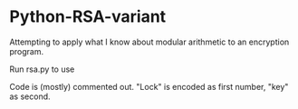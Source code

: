 # Python-RSA-variant
Attempting to apply what I know about modular arithmetic to an encryption program.

Run rsa.py to use

Code is (mostly) commented out.
"Lock" is encoded as first number, "key" as second.

